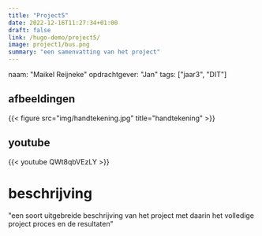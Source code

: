 ```yaml
---
title: "Project5"
date: 2022-12-16T11:27:34+01:00
draft: false
link: /hugo-demo/project5/
image: project1/bus.png
summary: "een samenvatting van het project"
---
```

naam: "Maikel Reijneke"
opdrachtgever: "Jan"
tags: ["jaar3", "DIT"]                                                              <!-- kies uit één of meer van deze tags: "jaar1", "jaar2", "jaar3", "jaar4", "BM", "PM", "SDE", "DIT", -->

## afbeeldingen
{{< figure src="img/handtekening.jpg" title="handtekening" >}}       <!-- voeg afbeeldingen toe aan de content folder met het formaat: "projecttitel_1", "projecttitel_2" enzovoort. -->

## youtube
{{< youtube QWt8qbVEzLY >}}                                                <!-- vul het gedeelte van de url in wat na "https://www.youtube.com/watch?v=" komt. -->

# beschrijving
"een soort uitgebreide beschrijving van het project met daarin het volledige project proces en de resultaten"